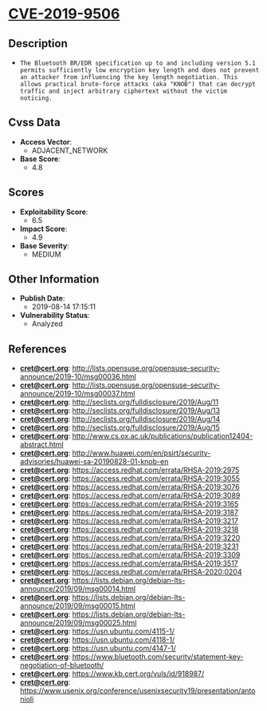 
# [CVE-2019-9506](https://cve.mitre.org/cgi-bin/cvename.cgi?name=CVE-2019-9506)

## Description

- `The Bluetooth BR/EDR specification up to and including version 5.1 permits sufficiently low encryption key length and does not prevent an attacker from influencing the key length negotiation. This allows practical brute-force attacks (aka "KNOB") that can decrypt traffic and inject arbitrary ciphertext without the victim noticing.`

## Cvss Data

- **Access Vector**:
  - ADJACENT_NETWORK
- **Base Score**:
  - 4.8

## Scores

- **Exploitability Score**:
  - 6.5
- **Impact Score**:
  - 4.9
- **Base Severity**:
  - MEDIUM

## Other Information

- **Publish Date**:
  - 2019-08-14 17:15:11
- **Vulnerability Status**:
  - Analyzed

## References

- **cret@cert.org**: http://lists.opensuse.org/opensuse-security-announce/2019-10/msg00036.html
- **cret@cert.org**: http://lists.opensuse.org/opensuse-security-announce/2019-10/msg00037.html
- **cret@cert.org**: http://seclists.org/fulldisclosure/2019/Aug/11
- **cret@cert.org**: http://seclists.org/fulldisclosure/2019/Aug/13
- **cret@cert.org**: http://seclists.org/fulldisclosure/2019/Aug/14
- **cret@cert.org**: http://seclists.org/fulldisclosure/2019/Aug/15
- **cret@cert.org**: http://www.cs.ox.ac.uk/publications/publication12404-abstract.html
- **cret@cert.org**: http://www.huawei.com/en/psirt/security-advisories/huawei-sa-20190828-01-knob-en
- **cret@cert.org**: https://access.redhat.com/errata/RHSA-2019:2975
- **cret@cert.org**: https://access.redhat.com/errata/RHSA-2019:3055
- **cret@cert.org**: https://access.redhat.com/errata/RHSA-2019:3076
- **cret@cert.org**: https://access.redhat.com/errata/RHSA-2019:3089
- **cret@cert.org**: https://access.redhat.com/errata/RHSA-2019:3165
- **cret@cert.org**: https://access.redhat.com/errata/RHSA-2019:3187
- **cret@cert.org**: https://access.redhat.com/errata/RHSA-2019:3217
- **cret@cert.org**: https://access.redhat.com/errata/RHSA-2019:3218
- **cret@cert.org**: https://access.redhat.com/errata/RHSA-2019:3220
- **cret@cert.org**: https://access.redhat.com/errata/RHSA-2019:3231
- **cret@cert.org**: https://access.redhat.com/errata/RHSA-2019:3309
- **cret@cert.org**: https://access.redhat.com/errata/RHSA-2019:3517
- **cret@cert.org**: https://access.redhat.com/errata/RHSA-2020:0204
- **cret@cert.org**: https://lists.debian.org/debian-lts-announce/2019/09/msg00014.html
- **cret@cert.org**: https://lists.debian.org/debian-lts-announce/2019/09/msg00015.html
- **cret@cert.org**: https://lists.debian.org/debian-lts-announce/2019/09/msg00025.html
- **cret@cert.org**: https://usn.ubuntu.com/4115-1/
- **cret@cert.org**: https://usn.ubuntu.com/4118-1/
- **cret@cert.org**: https://usn.ubuntu.com/4147-1/
- **cret@cert.org**: https://www.bluetooth.com/security/statement-key-negotiation-of-bluetooth/
- **cret@cert.org**: https://www.kb.cert.org/vuls/id/918987/
- **cret@cert.org**: https://www.usenix.org/conference/usenixsecurity19/presentation/antonioli
